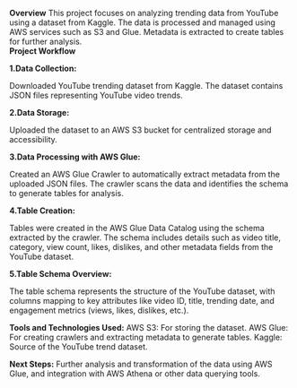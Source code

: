 **Overview**
This project focuses on analyzing trending data from YouTube using a dataset from Kaggle. 
The data is processed and managed using AWS services such as S3 and Glue. Metadata is extracted to create tables for further analysis.  
**Project Workflow**  
  
**1.Data Collection:**

Downloaded YouTube trending dataset from Kaggle.
The dataset contains JSON files representing YouTube video trends.
  
**2.Data Storage:**

Uploaded the dataset to an AWS S3 bucket for centralized storage and accessibility.
  
**3.Data Processing with AWS Glue:**

Created an AWS Glue Crawler to automatically extract metadata from the uploaded JSON files.
The crawler scans the data and identifies the schema to generate tables for analysis.
  
**4.Table Creation:**

Tables were created in the AWS Glue Data Catalog using the schema extracted by the crawler.
The schema includes details such as video title, category, view count, likes, dislikes, and other metadata fields from the YouTube dataset.
  
**5.Table Schema Overview:**

The table schema represents the structure of the YouTube dataset, with columns mapping to key attributes like video ID, title, 
trending date, and engagement metrics (views, likes, dislikes, etc.).

  
**Tools and Technologies Used:**
AWS S3: For storing the dataset.
AWS Glue: For creating crawlers and extracting metadata to generate tables.
Kaggle: Source of the YouTube trend dataset.

  
**Next Steps:**
Further analysis and transformation of the data using AWS Glue, and integration with AWS Athena or other data querying tools.
